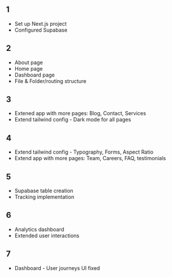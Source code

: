 ## 1
- Set up Next.js project
- Configured Supabase

## 2
- About page
- Home page
- Dashboard page
- File & Folder/routing structure

## 3
- Extened app with more pages: Blog, Contact, Services 
- Extend tailwind config - Dark mode for all pages

## 4
- Extend tailwind config - Typography, Forms, Aspect Ratio
- Extend app with more pages: Team, Careers, FAQ, testimonials

## 5
- Supabase table creation
- Tracking implementation

## 6
- Analytics dashboard
- Extended user interactions 

## 7
- Dashboard - User journeys UI fixed
